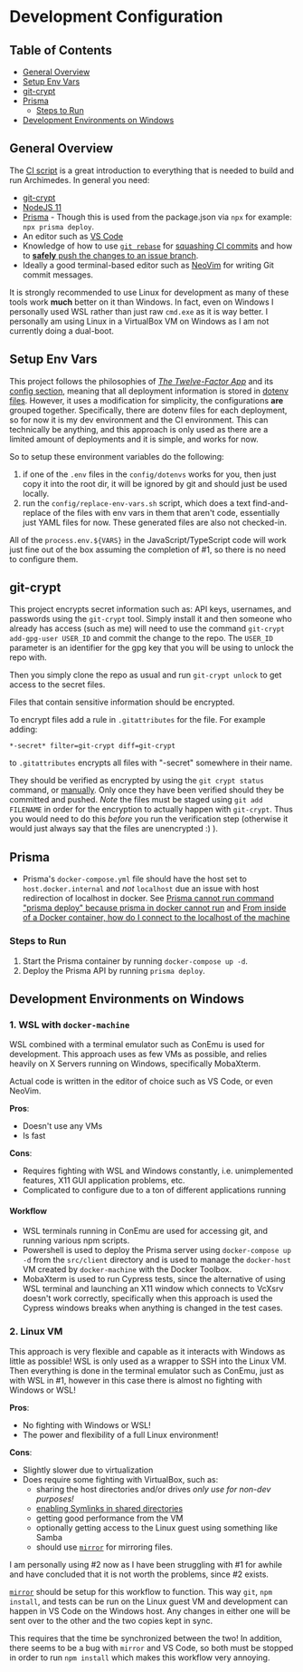 # Development Configuration

## Table of Contents

- [General Overview](#general-overview)
- [Setup Env Vars](#setup-env-vars)
- [git-crypt](#git-crypt)
- [Prisma](#prisma)
  - [Steps to Run](#steps-to-run)
- [Development Environments on Windows](#development-environments-on-windows)

## General Overview

The [CI script](https://github.com/dbpiper/Archimedes/.travis.yml) is a great
introduction to everything that is needed to build and run Archimedes.
In general you need:

- [git-crypt](https://github.com/AGWA/git-crypt)
- [NodeJS 11](https://nodejs.org)
- [Prisma](http://prisma.io/) - Though this is used from the package.json
  via `npx` for example: `npx prisma deploy`.
- An editor such as [VS Code](https://code.visualstudio.com/)
- Knowledge of how to use [`git rebase`](https://git-scm.com/docs/git-rebase) for
  [squashing CI commits](https://blog.carbonfive.com/2017/08/28/always-squash-and-rebase-your-git-commits/)
  and how to [**safely** push the changes to an issue branch](https://www.jvt.me/posts/2018/09/18/safely-force-git-push/).
- Ideally a good terminal-based editor such as [NeoVim](https://github.com/neovim/neovim/)
  for writing Git commit messages.

It is strongly recommended to use Linux for development as many of these tools
work **much** better on it than Windows. In fact, even on Windows I personally
used WSL rather than just raw `cmd.exe` as it is way better. I personally am
using Linux in a VirtualBox VM on Windows as I am not currently doing a dual-boot.

## Setup Env Vars

This project follows the philosophies of [_The Twelve-Factor App_](https://12factor.net/)
and its [config section](https://12factor.net/config), meaning that all
deployment information is stored in [dotenv files](https://www.npmjs.com/package/dotenv).
However, it uses a modification for simplicity, the configurations **are** grouped
together. Specifically, there are dotenv files for each deployment, so for
now it is my dev environment and the CI environment. This can technically be
anything, and this approach is only used as there are a limited amount of
deployments and it is simple, and works for now.

So to setup these environment variables do the following:

1. if one of the `.env` files in the `config/dotenvs` works for you, then
   just copy it into the root dir, it will be ignored by git and should just
   be used locally.
2. run the `config/replace-env-vars.sh` script, which does a text
   find-and-replace of the files with env vars in them that aren't code,
   essentially just YAML files for now. These generated files are also
   not checked-in.

All of the `process.env.${VARS}` in the JavaScript/TypeScript code will work
just fine out of the box assuming the completion of #1, so there is no need
to configure them.

## git-crypt

This project encrypts secret information such as: API keys, usernames, and
passwords using the `git-crypt` tool. Simply install it and then someone
who already has access (such as me) will need to use the command
`git-crypt add-gpg-user USER_ID` and commit the change to the repo.
The `USER_ID` parameter is an identifier for the gpg key that
you will be using to unlock the repo with.

Then you simply clone the repo as usual and run `git-crypt unlock` to
get access to the secret files.

Files that contain sensitive information should be encrypted.

To encrypt files add a rule in `.gitattributes` for the file.
For example adding:

```gitattributes
*-secret* filter=git-crypt diff=git-crypt
```

to `.gitattributes` encrypts all files with "-secret" somewhere in their name.

They should be verified as encrypted by using the
`git crypt status` command, or
[manually](https://github.com/AGWA/git-crypt/issues/129).
Only once they have been verified should they be committed and pushed.
_Note_ the files must be staged using `git add FILENAME` in order for the
encryption to actually happen with `git-crypt`. Thus you would need
to do this _before_ you run the verification step (otherwise it would just
always say that the files are unencrypted :) ).

## Prisma

- Prisma's `docker-compose.yml` file should have the host set to
  `host.docker.internal`
  and _not_ `localhost` due an issue with host redirection of localhost in docker.
  See [Prisma cannot run command "prisma deploy" because prisma in docker cannot run](https://github.com/prisma/prisma/issues/2761) and [From inside of a Docker container, how do I connect to the localhost of the machine](https://stackoverflow.com/questions/24319662/from-inside-of-a-docker-container-how-do-i-connect-to-the-localhost-of-the-mach)

### Steps to Run

1. Start the Prisma container by running `docker-compose up -d`.
2. Deploy the Prisma API by running `prisma deploy`.

## Development Environments on Windows

### 1. WSL with `docker-machine`

WSL combined with a terminal emulator such as ConEmu is used for development.
This approach uses as few VMs as possible, and relies heavily on X Servers
running on Windows, specifically MobaXterm.

Actual code is written in the editor of choice such as VS Code, or even
NeoVim.

**Pros**:

- Doesn't use any VMs
- Is fast

**Cons**:

- Requires fighting with WSL and Windows constantly, i.e. unimplemented
  features, X11 GUI application problems, etc.
- Complicated to configure due to a ton of different applications running

#### Workflow

- WSL terminals running in ConEmu are used for accessing git, and running various
  npm scripts.
- Powershell is used to deploy the Prisma server using `docker-compose up -d`
  from the `src/client` directory and is used to manage the `docker-host`
  VM created by `docker-machine` with the Docker Toolbox.
- MobaXterm is used to run Cypress tests, since the
  alternative of using WSL terminal and launching an X11 window
  which connects to VcXsrv doesn't work correctly, specifically when this approach is used the Cypress windows breaks when anything is changed in the test cases.

### 2. Linux VM

This approach is very flexible and capable as it interacts with Windows
as little as possible! WSL is only used as a wrapper to SSH into the Linux
VM. Then everything is done in the terminal emulator such as ConEmu, just as with WSL in #1, however in this case there is almost no fighting with Windows or WSL!

**Pros**:

- No fighting with Windows or WSL!
- The power and flexibility of a full Linux environment!

**Cons**:

- Slightly slower due to virtualization
- Does require some fighting with VirtualBox, such as:
  - sharing the host directories and/or drives _only use for non-dev purposes!_
  - [enabling Symlinks in shared directories](https://stackoverflow.com/questions/23936458/correct-way-to-setup-virtualbox-4-3-to-use-symlinks-on-guest-for-meteor)
  - getting good performance from the VM
  - optionally getting access to the Linux guest using
    something like Samba
  - should use [`mirror`](https://github.com/stephenh/mirror) for
    mirroring files.

I am personally using #2 now as I have been struggling with #1 for awhile and have concluded that it is not worth the problems, since #2 exists.

[`mirror`](https://github.com/stephenh/mirror) should be setup for this workflow
to function. This way `git`, `npm install`, and tests can be run on the Linux
guest VM and development can happen in VS Code on the Windows host. Any changes
in either one will be sent over to the other and the two copies kept in sync.

This requires that the time be synchronized between the two!
In addition, there seems to be a bug with `mirror` and VS Code, so both must
be stopped in order to run `npm install` which makes this workflow very annoying.
